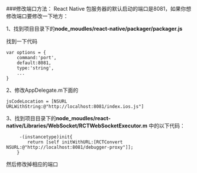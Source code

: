 ###修改端口方法：
React Native 包服务器的默认启动的端口是8081，如果你想修改端口要修改一下地方：


1、找到项目目录下的**node_moudles/react-native/packager/packager.js**

找到一下代码

```objc
var options = {
	command:'port',
	default:8081,
	type:'string',
	...
}
```
 	 
 	 
 2、修改AppDelegate.m下面的
 
```objc
jsCodeLocation = [NSURL URLWithString:@"http://localhost:8081/index.ios.js"]
```


3、找到项目目录下的**node_moudles/react-native/Libraries/WebSocket/RCTWebSocketExecutor.m** 中的以下代码：

```objc
	 -(instancetype)init{
   		return [self initWithURL:[RCTConvert NSURL:@"http://localhost:8081/debugger-proxy"]];
 	}
```
 
然后修改掉相应的端口
